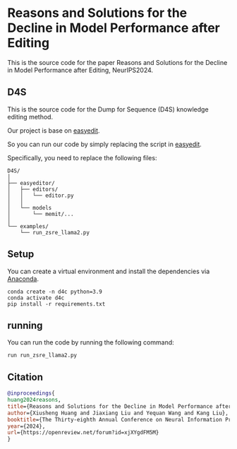 # Reasons and Solutions for the Decline in Model Performance after Editing
This is the source code for the paper Reasons and Solutions for the Decline in Model Performance after Editing, NeurIPS2024.

## D4S

This is the source code for the Dump for Sequence (D4S) knowledge editing method.

Our project is base on [easyedit](https://github.com/zjunlp/EasyEdit).

So you can run our code by simply replacing the script in [easyedit](https://github.com/zjunlp/EasyEdit).

Specifically, you need to replace the following files:
```
D4S/
│
├── easyeditor/
│   ├── editors/
│   │   └── editor.py
│   │
│   └── models
│       └── memit/...
│
└── examples/
    └── run_zsre_llama2.py
```
## Setup
You can create a virtual environment and install the dependencies via [Anaconda](https://www.anaconda.com).
```shell
conda create -n d4c python=3.9
conda activate d4c
pip install -r requirements.txt
```

## running
You can run the code by running the following command:
```shell
run run_zsre_llama2.py
```
## Citation
```bibtex
@inproceedings{
huang2024reasons,
title={Reasons and Solutions for the Decline in Model Performance after Editing},
author={Xiusheng Huang and Jiaxiang Liu and Yequan Wang and Kang Liu},
booktitle={The Thirty-eighth Annual Conference on Neural Information Processing Systems},
year={2024},
url={https://openreview.net/forum?id=xjXYgdFM5M}
}
```
